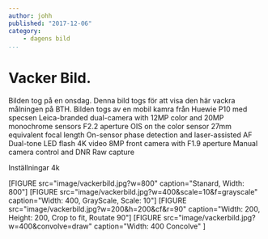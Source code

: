 ```yaml
---
author: johh
published: "2017-12-06"
category:
    - dagens bild
...
```

Vacker Bild.
==================================

Bilden tog på en onsdag. Denna bild togs för att visa den här vackra målningen på BTH. Bilden togs av en mobil kamra från Huewie P10 med specsen
Leica-branded dual-camera with 12MP color and 20MP monochrome sensors
F2.2 aperture
OIS on the color sensor
27mm equivalent focal length
On-sensor phase detection and laser-assisted AF
Dual-tone LED flash
4K video
8MP front camera with F1.9 aperture
Manual camera control and DNR Raw capture

Inställningar
4k

[FIGURE src="image/vackerbild.jpg?w=800" caption="Stanard, Width: 800"]
[FIGURE src="image/vackerbild.jpg?w=400&scale=10&f=grayscale" caption="Width: 400, GrayScale, Scale: 10"]
[FIGURE src="image/vackerbild.jpg?w=200&h=200&cf&r=90" caption="Width: 200, Height: 200, Crop to fit, Routate 90"]
[FIGURE src="image/vackerbild.jpg?w=400&convolve=draw" caption="Width: 400 Concolve" ]
